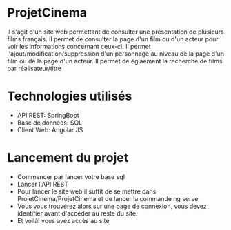 # ProjetCinema
Il s'agit d'un site web permettant de consulter une présentation de plusieurs films français. 
Il permet de consulter la page d'un film ou d'un acteur pour voir les informations concernant ceux-ci. 
Il permet l'ajout/modification/suppression d'un personnage au niveau de la page d'un film ou de la page d'un acteur. 
Il permet de églaement la recherche de films par réalisateur/titre

# Technologies utilisés
- API REST: SpringBoot
- Base de données: SQL
- Client Web: Angular JS


# Lancement du projet
- Commencer par lancer votre base sql
- Lancer l'API REST
- Pour lancer le site web il suffit de se mettre dans ProjetCinema/ProjetCinema et de lancer la commande ng serve
- Vous vous trouverez alors sur une page de connexion, vous devez identifier avant d'accéder au reste du site.
- Et voilà! vous avez accès au site

